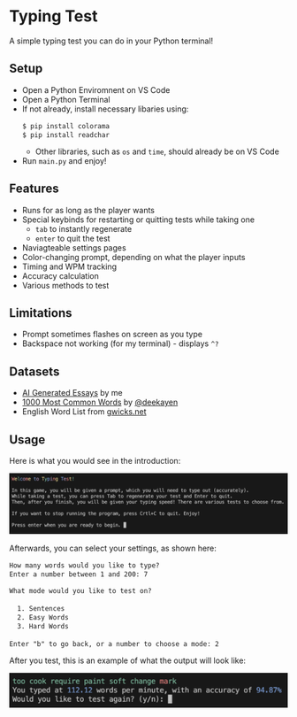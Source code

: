 # Typing Test
A simple typing test you can do in your Python terminal!

## Setup
- Open a Python Enviromnent on VS Code
- Open a Python Terminal
- If not already, install necessary libaries using:
    ```
    $ pip install colorama
    $ pip install readchar
    ```
    - Other libraries, such as `os` and `time`, should already be on VS Code
- Run `main.py` and enjoy!

## Features
- Runs for as long as the player wants
- Special keybinds for restarting or quitting tests while taking one
    - `tab` to instantly regenerate
    - `enter` to quit the test
- Naviagteable settings pages
- Color-changing prompt, depending on what the player inputs
- Timing and WPM tracking
- Accuracy calculation
- Various methods to test

## Limitations
- Prompt sometimes flashes on screen as you type
- Backspace not working (for my terminal) - displays `^?`

## Datasets
- [AI Generated Essays](https://github.com/vivaansinghvi07/ai-essay-dataset) by me
- [1000 Most Common Words](https://gist.github.com/deekayen/4148741#file-1-1000-txt) by [@deekayen](https://gist.github.com/deekayen)
- English Word List from [gwicks.net](http://www.gwicks.net/dictionaries.htm)

## Usage
Here is what you would see in the introduction:

![Introduction](example-imgs/intro.png)

Afterwards, you can select your settings, as shown here:

```
How many words would you like to type?
Enter a number between 1 and 200: 7
```
```
What mode would you like to test on?

  1. Sentences
  2. Easy Words
  3. Hard Words

Enter "b" to go back, or a number to choose a mode: 2
```

After you test, this is an example of what the output will look like:

![Test](example-imgs/testing.png)